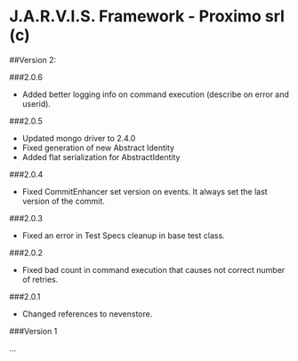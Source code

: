 J.A.R.V.I.S. Framework - Proximo srl (c)
====

##Version 2:

###2.0.6

- Added better logging info on command execution (describe on error and userid).

###2.0.5

- Updated mongo driver to 2.4.0
- Fixed generation of new Abstract Identity
- Added flat serialization for AbstractIdentity

###2.0.4

- Fixed CommitEnhancer set version on events. It always set the last version of the commit.

###2.0.3

- Fixed an error in Test Specs cleanup in base test class.

###2.0.2

- Fixed bad count in command execution that causes not correct number of retries.

###2.0.1

- Changed references to nevenstore.

###Version 1

...
